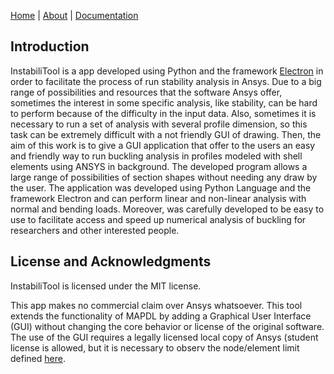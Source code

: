 [Home](./)  |  [About](./about.html)  |  [Documentation](./documentation.html)
## Introduction

InstabiliTool is a app developed using Python and the framework [Electron](https://www.electronjs.org/) in order to facilitate the process of run stability analysis in Ansys. Due to a big range of possibilities and resources that the software Ansys offer, sometimes the interest in some specific analysis, like stability, can be hard to perform because of the difficulty in the input data. Also, sometimes it is necessary to run a set of analysis with several profile dimension, so this task can be extremely difficult with a not friendly GUI of drawing. Then, the aim of this work is to give a GUI application that offer to the users an easy and friendly way to run buckling analysis in profiles modeled with shell elements using ANSYS in background. The developed program allows a large range of possibilities of section shapes without needing any draw by the user. The application was developed using Python Language and the framework Electron and can perform linear and non-linear analysis with normal and bending loads. Moreover, was carefully developed to be easy to use to facilitate access and speed up numerical analysis of buckling for researchers and other interested people.

## License and Acknowledgments

InstabiliTool is licensed under the MIT license.

This app makes no commercial claim over Ansys whatsoever. This tool extends the functionality of MAPDL by adding a Graphical User Interface (GUI) without changing the core behavior or license of the original software. The use of the GUI requires a legally licensed local copy of Ansys (student license is allowed, but it is necessary to observ the node/element limit defined [here](https://www.ansys.com/academic/students/ansys-student).

